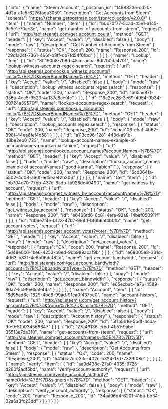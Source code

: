 {
  "info": {
    "name": "Steem Account",
    "_postman_id": "1498823e-cd20-4d2a-a1c5-6276fada3059",
    "description": "Get Accounts from Steem",
    "schema": "https://schema.getpostman.com/json/collection/v2.0.0/"
  },
  "item": [
    {
      "name": "Number",
      "item": [
        {
          "id": "b0c70f77-5cad-45e1-a145-9c5e1c70cc3e",
          "name": "get-number-of-accounts-from-steem",
          "request": {
            "url": "http://api.steemjs.com/get_account_count",
            "method": "GET",
            "header": [
              {
                "key": "Accept",
                "value": "*/*",
                "disabled": false
              }
            ],
            "body": {
              "mode": "raw"
            },
            "description": "Get Number of Accounts from Steem"
          },
          "response": [
            {
              "status": "OK",
              "code": 200,
              "name": "Response_200",
              "id": "29dfa2cf-7361-466f-b8ff-db7fd54f6fbd"
            }
          ]
        }
      ]
    },
    {
      "name": "Lookup",
      "item": [
        {
          "id": "8ff160b8-7b8d-45cc-acba-8df7b0da4701",
          "name": "lookup-witness-accounts-regex-search",
          "request": {
            "url": "http://api.steemjs.com/lookup_witness_accounts?limit=%7B%7D&lowerBoundName=%7B%7D",
            "method": "GET",
            "header": [
              {
                "key": "Accept",
                "value": "*/*",
                "disabled": false
              }
            ],
            "body": {
              "mode": "raw"
            },
            "description": "lookup_witness_accounts regex search"
          },
          "response": [
            {
              "status": "OK",
              "code": 200,
              "name": "Response_200",
              "id": "b65ae87f-956a-4ea5-9523-4a137e8acf4c"
            }
          ]
        },
        {
          "id": "19c2cc26-3e69-4954-9b34-00724a59576f",
          "name": "lookup-accounts-regex-search",
          "request": {
            "url": "http://api.steemjs.com/lookup_accounts?limit=%7B%7D&lowerBoundName=%7B%7D",
            "method": "GET",
            "header": [
              {
                "key": "Accept",
                "value": "*/*",
                "disabled": false
              }
            ],
            "body": {
              "mode": "raw"
            },
            "description": "lookup_accounts regex search"
          },
          "response": [
            {
              "status": "OK",
              "code": 200,
              "name": "Response_200",
              "id": "5daac106-e5af-4b62-898f-44ea6fef4d58"
            }
          ]
        },
        {
          "id": "a113cc96-1281-443d-a91b-48be2eb01723",
          "name": "lookup-account-names-example-of-accountnames-goodkarma-fabien",
          "request": {
            "url": "http://api.steemjs.com/lookup_account_names?accountNames=%7B%7D",
            "method": "GET",
            "header": [
              {
                "key": "Accept",
                "value": "*/*",
                "disabled": false
              }
            ],
            "body": {
              "mode": "raw"
            },
            "description": "lookup_account_names example of accountNames [\"good-karma\", \"fabien\"]"
          },
          "response": [
            {
              "status": "OK",
              "code": 200,
              "name": "Response_200",
              "id": "6cd064fa-5502-4d08-a60f-ed5eaef2b306"
            }
          ]
        }
      ]
    },
    {
      "name": "Get",
      "item": [
        {
          "id": "bb794d70-77bb-437d-8adb-fa926dc40490",
          "name": "get-witness-by-account",
          "request": {
            "url": "http://api.steemjs.com/get_witness_by_account?accountName=%7B%7D",
            "method": "GET",
            "header": [
              {
                "key": "Accept",
                "value": "*/*",
                "disabled": false
              }
            ],
            "body": {
              "mode": "raw"
            },
            "description": "get_witness_by_account"
          },
          "response": [
            {
              "status": "OK",
              "code": 200,
              "name": "Response_200",
              "id": "e6468fd6-6c81-4efe-92a8-14bef053911f"
            }
          ]
        },
        {
          "id": "db6e7f4e-b123-47b7-994d-bf6b6af4b0fb",
          "name": "get-account-votes",
          "request": {
            "url": "http://api.steemjs.com/get_account_votes?voter=%7B%7D",
            "method": "GET",
            "header": [
              {
                "key": "Accept",
                "value": "*/*",
                "disabled": false
              }
            ],
            "body": {
              "mode": "raw"
            },
            "description": "get_account_votes"
          },
          "response": [
            {
              "status": "OK",
              "code": 200,
              "name": "Response_200",
              "id": "5d48e0c6-1be6-4253-b0ed-9cb989acaf9b"
            }
          ]
        },
        {
          "id": "e69005e8-331d-4063-b331-4e6b96dcf82d",
          "name": "get-account-bandwidth",
          "request": {
            "url": "http://api.steemjs.com/get_account_bandwidth?account=%7B%7D&bandwidthType=%7B%7D",
            "method": "GET",
            "header": [
              {
                "key": "Accept",
                "value": "*/*",
                "disabled": false
              }
            ],
            "body": {
              "mode": "raw"
            },
            "description": "get_account_bandwidth"
          },
          "response": [
            {
              "status": "OK",
              "code": 200,
              "name": "Response_200",
              "id": "e65ecbac-1a76-4589-80a7-5b99e65a944a"
            }
          ]
        }
      ]
    },
    {
      "name": "Account",
      "item": [
        {
          "id": "6d95ad6e-1829-4be8-99ad-91ca0f437be0",
          "name": "account-history",
          "request": {
            "url": "http://api.steemjs.com/get_account_history?account=%7B%7D&from=%7B%7D&limit=%7B%7D",
            "method": "GET",
            "header": [
              {
                "key": "Accept",
                "value": "*/*",
                "disabled": false
              }
            ],
            "body": {
              "mode": "raw"
            },
            "description": "Account history"
          },
          "response": [
            {
              "status": "OK",
              "code": 200,
              "name": "Response_200",
              "id": "5f1b5616-5bdf-4cda-9fe9-51b034566647"
            }
          ]
        },
        {
          "id": "27c49136-cfbd-4b51-9abe-35513e7da310",
          "name": "get-accounts-from-steem",
          "request": {
            "url": "http://api.steemjs.com/get_accounts?names=%5B%7B%7D%5D",
            "method": "GET",
            "header": [
              {
                "key": "Accept",
                "value": "*/*",
                "disabled": false
              }
            ],
            "body": {
              "mode": "raw"
            },
            "description": "Get Accounts from Steem"
          },
          "response": [
            {
              "status": "OK",
              "code": 200,
              "name": "Response_200",
              "id": "5414ca7c-c33c-402c-b324-17d77329f08e"
            }
          ]
        }
      ]
    },
    {
      "name": "Verify",
      "item": [
        {
          "id": "aa9d438e-27a0-4035-9725-d280f2adf5bd",
          "name": "verify-account-authority",
          "request": {
            "url": "http://api.steemjs.com/verify_account_authority?nameOrId=%7B%7D&signers=%7B%7D",
            "method": "GET",
            "header": [
              {
                "key": "Accept",
                "value": "*/*",
                "disabled": false
              }
            ],
            "body": {
              "mode": "raw"
            },
            "description": "verify_account_authority"
          },
          "response": [
            {
              "status": "OK",
              "code": 200,
              "name": "Response_200",
              "id": "34aa96d4-6201-41ba-bb34-02a6a3fc23dd"
            }
          ]
        }
      ]
    }
  ]
}